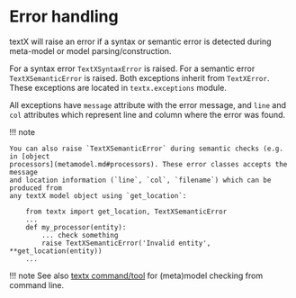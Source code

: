 # Error handling

textX will raise an error if a syntax or semantic error is detected during
meta-model or model parsing/construction.

For a syntax error `TextXSyntaxError` is raised. For a semantic error
`TextXSemanticError` is raised. Both exceptions inherit from `TextXError`. These
exceptions are located in `textx.exceptions` module.

All exceptions have `message` attribute with the error message, and `line` and
`col` attributes which represent line and column where the error was found.


!!! note

    You can also raise `TextXSemanticError` during semantic checks (e.g. in [object
    processors](metamodel.md#processors). These error classes accepts the message
    and location information (`line`, `col`, `filename`) which can be produced from
    any textX model object using `get_location`:

        from textx import get_location, TextXSemanticError
        ...
        def my_processor(entity):
            ... check something
            raise TextXSemanticError('Invalid entity', **get_location(entity))
        ...

!!! note
    See also [textx command/tool](textx_command.md) for (meta)model checking 
    from command line.
